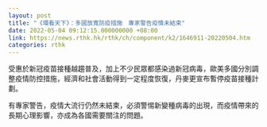```yaml
---
layout: post
title: "《環看天下》：多國放寬防疫措施　專家警告疫情未結束"
date: 2022-05-04 09:12:15.000000000 +08:00
link: https://news.rthk.hk/rthk/ch/component/k2/1646911-20220504.htm
categories: rthk
---
```


受惠於新冠疫苗接種越趨普及，加上不少民眾都感染過新冠病毒，歐美多國分別調整疫情防控措施，經濟和社會活動得到一定程度恢復，丹麥更宣布暫停疫苗接種計劃。

有專家警告，疫情大流行仍然未結束，必須警惕新變種病毒的出現，而疫情帶來的長期心理影響，亦成為各國需要關注的問題。
